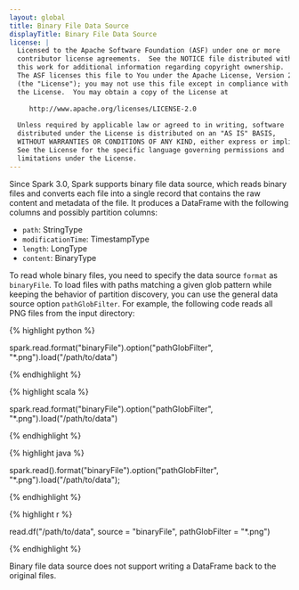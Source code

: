 ```yaml
---
layout: global
title: Binary File Data Source
displayTitle: Binary File Data Source
license: |
  Licensed to the Apache Software Foundation (ASF) under one or more
  contributor license agreements.  See the NOTICE file distributed with
  this work for additional information regarding copyright ownership.
  The ASF licenses this file to You under the Apache License, Version 2.0
  (the "License"); you may not use this file except in compliance with
  the License.  You may obtain a copy of the License at
 
     http://www.apache.org/licenses/LICENSE-2.0
 
  Unless required by applicable law or agreed to in writing, software
  distributed under the License is distributed on an "AS IS" BASIS,
  WITHOUT WARRANTIES OR CONDITIONS OF ANY KIND, either express or implied.
  See the License for the specific language governing permissions and
  limitations under the License.
---
```


Since Spark 3.0, Spark supports binary file data source,
which reads binary files and converts each file into a single record that contains the raw content
and metadata of the file.
It produces a DataFrame with the following columns and possibly partition columns:
* `path`: StringType
* `modificationTime`: TimestampType
* `length`: LongType
* `content`: BinaryType

To read whole binary files, you need to specify the data source `format` as `binaryFile`.
To load files with paths matching a given glob pattern while keeping the behavior of partition discovery,
you can use the general data source option `pathGlobFilter`.
For example, the following code reads all PNG files from the input directory:

<div class="codetabs">

<div data-lang="python" markdown="1">
{% highlight python %}

spark.read.format("binaryFile").option("pathGlobFilter", "*.png").load("/path/to/data")

{% endhighlight %}
</div>

<div data-lang="scala" markdown="1">
{% highlight scala %}

spark.read.format("binaryFile").option("pathGlobFilter", "*.png").load("/path/to/data")

{% endhighlight %}
</div>

<div data-lang="java" markdown="1">
{% highlight java %}

spark.read().format("binaryFile").option("pathGlobFilter", "*.png").load("/path/to/data");

{% endhighlight %}
</div>

<div data-lang="r" markdown="1">
{% highlight r %}

read.df("/path/to/data", source = "binaryFile", pathGlobFilter = "*.png")

{% endhighlight %}
</div>

</div>

Binary file data source does not support writing a DataFrame back to the original files.


